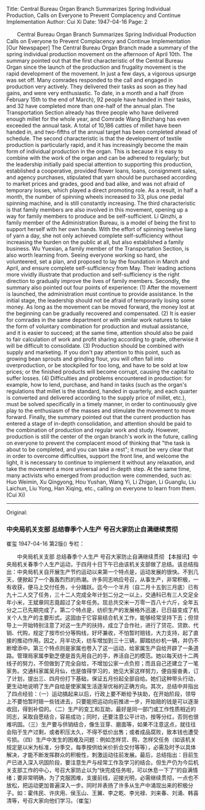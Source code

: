 Title: Central Bureau Organ Branch Summarizes Spring Individual Production, Calls on Everyone to Prevent Complacency and Continue Implementation
Author: Cui Xi
Date: 1947-04-16
Page: 2

　　Central Bureau Organ Branch
    Summarizes Spring Individual Production
    Calls on Everyone to Prevent Complacency and Continue Implementation
    [Our Newspaper] The Central Bureau Organ Branch made a summary of the spring individual production movement on the afternoon of April 10th. The summary pointed out that the first characteristic of the Central Bureau Organ since the launch of the production and frugality movement is the rapid development of the movement. In just a few days, a vigorous upsurge was set off. Many comrades responded to the call and engaged in production very actively. They delivered their tasks as soon as they had gains, and were very enthusiastic. To date, in a month and a half (from February 15th to the end of March), 92 people have handed in their tasks, and 32 have completed more than one-half of the annual plan. The Transportation Section already has three people who have delivered enough millet for the whole year, and Comrade Wang Binzhang has even exceeded the annual task. A total of 10,186 catties of millet have been handed in, and two-fifths of the annual target has been completed ahead of schedule. The second characteristic is that the development of textile production is particularly rapid, and it has increasingly become the main form of individual production in the organ. This is because it is easy to combine with the work of the organ and can be adhered to regularly; but the leadership initially paid special attention to supporting this production, established a cooperative, provided flower loans, loans, consignment sales, and agency purchases, stipulated that yarn should be purchased according to market prices and grades, good and bad alike, and was not afraid of temporary losses, which played a direct promoting role. As a result, in half a month, the number of spinning wheels increased to 33, plus one pedal spinning machine, and is still constantly increasing. The third characteristic is that family members are also involved in this movement, opening up a way for family members to produce and be self-sufficient. Li Qinzhi, a family member of the Administration Bureau, is a model of being the first to support herself with her own hands. With the effort of spinning twelve liang of yarn a day, she not only achieved complete self-sufficiency without increasing the burden on the public at all, but also established a family business. Wu Yuexian, a family member of the Transportation Section, is also worth learning from. Seeing everyone working so hard, she volunteered, set a plan, and proposed to lay the foundation in March and April, and ensure complete self-sufficiency from May. Their leading actions more vividly illustrate that production and self-sufficiency is the right direction to gradually improve the lives of family members. Secondly, the summary also pointed out four points of experience: (1) After the movement is launched, the administration must continue to provide assistance. In the initial stage, the leadership should not be afraid of temporarily losing some money. As long as the movement can be moved forward, the money lost at the beginning can be gradually recovered and compensated. (2) It is easier for comrades in the same department or with similar work natures to take the form of voluntary combination for production and mutual assistance, and it is easier to succeed; at the same time, attention should also be paid to fair calculation of work and profit sharing according to grade, otherwise it will be difficult to consolidate. (3) Production should be combined with supply and marketing. If you don't pay attention to this point, such as growing bean sprouts and grinding flour, you will often fall into overproduction, or be stockpiled for too long, and have to be sold at low prices; or the finished products will become corrupt, causing the capital to suffer losses. (4) Difficulties and problems encountered in production: for example, how to lend, purchase, and hand in tasks (such as the organ's regulations that millet is the standard, handed in quarterly, and each quarter is converted and delivered according to the supply price of millet, etc.), must be solved specifically in a timely manner, in order to continuously give play to the enthusiasm of the masses and stimulate the movement to move forward. Finally, the summary pointed out that the current production has entered a stage of in-depth consolidation, and attention should be paid to the combination of production and regular work and study. However, production is still the center of the organ branch's work in the future, calling on everyone to prevent the complacent mood of thinking that "the task is about to be completed, and you can take a rest"; it must be very clear that in order to overcome difficulties, support the front line, and welcome the light, it is necessary to continue to implement it without any relaxation, and take the movement a more universal and in-depth step. At the same time, many activists who emerged from production were commended, such as: Huo Weimin, Xu Qingyong, Hou Yushan, Wang Yi, Li Zhigan, Li Guanglu, Liu Laichun, Liu Yong, Han Xiqing, etc., calling on everyone to learn from them. (Cui Xi)



<hr /> 

Original: 


### 中央局机关支部  总结春季个人生产  号召大家防止自满继续贯彻
崔玺
1947-04-16
第2版()
专栏：

　　中央局机关支部
    总结春季个人生产
    号召大家防止自满继续贯彻
    【本报讯】中央局机关春季个人生产运动，于四月十日下午已由该机关支部做了总结。该总结指出：中央局机关自开展生产节约运动以来第一个特点是，运动发展的很快。不到几天，便掀起了一个轰轰烈烈的热潮。许多同志响应号召，从事生产，非常积极，一有收获，便马上交付任务，十分踊跃。迄今一个半月（自二月十五到三月底）已有九十二人交了任务，三十二人完成全年计划二分之一以上，交通科已有三人交足全年小米，王斌章同志竟超过了全年任务。现总共交米一万零一百八十六斤，全年五分之二已先期完成了。第二个特点是，纺织生产的发展格外迅速，已日益变成了机关个人生产的主要形式。这固由于它容易结合机关工作，能够经常坚持下去；但领导上一开始特别注意了对这一生产的扶持，成立了合作社，进行了贷花、贷款、代销、代购，规定了按市价分等购线，好坏兼收，不怕暂时赔钱，大力支持，起了直接的推动作用。因之，月半功夫，纺车增加到三十三辆，脚踏纺纱机一辆，并仍不断增添中。第三个特点则是家属也卷入了这一运动，给家属生产自给开辟了一条道路。管理局家属李勤芝便是首先用自己的手，养活自己的模范。她以每天纺十二两线子的努力，不但做到了完全自给，不增加公家一点负担；而且自己还建立了一笔家务。交通科家属吴月仙，也是值得学习的，她见大家这样努力，便自报奋勇，订了计划，提出三、四月份打下基础，保证五月份起全部自给。她们这种带头行动，更生动地说明了生产自给是使家属生活逐渐优裕的正确方向。其次，总结中并指出了四点经验：（一）运动搞起来以后，行政上要不断给予扶助，在开始阶段，领导上不要怕暂时赔一些钱进去，只要能把运动向前推进一步，开始赔的钱是可以逐渐收回，得到补偿的。（二）生产的变工和互助，最好是同一部门或工作性质相近的同志，采取自愿结合，容易成功；同时，还要注意公平计功，按等分红，否则也很难巩固。（三）生产要与供销结合，像生豆芽、磨面等，如果不注意这点，就往往会陷于生产过剩，或者积压太久，不得不低价出售；或者成品腐败，致本钱也遭受亏损。（四）生产中发生的困难及问题：例如怎样贷、购，怎样交任务（如该机关规定是以米为标准，分季交，每季按供给米价折合交付等等），必需及时予以具体解决，才能不断发挥群众的积极性，刺激运动往前发展。最后，总结指出：目前生产已进入深入巩固阶段，要注意生产与经常工作及学习的结合。但生产仍为今后机关支部工作的中心，号召大家防止以为“快完成任务啦，可以休息一下了”的自满情绪；要非常明确，为了克服困难，支援前线，迎接光明，必需继续贯彻，一点也不放松，把运动更加普遍深入一步。同时并表扬了许多从生产中涌现出来的积极分子。如：霍伟民、许庆用、侯玉山、王翼、李之乾、李光禄、刘来春、刘涌、韩喜清等，号召大家向他们学习。（崔玺）
